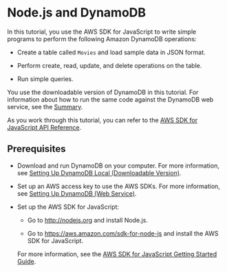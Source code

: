 # Node\.js and DynamoDB<a name="GettingStarted.NodeJs"></a>

In this tutorial, you use the AWS SDK for JavaScript to write simple programs to perform the following Amazon DynamoDB operations:

+ Create a table called `Movies` and load sample data in JSON format\.

+ Perform create, read, update, and delete operations on the table\.

+ Run simple queries\.

You use the downloadable version of DynamoDB in this tutorial\. For information about how to run the same code against the DynamoDB web service, see the [Summary](GettingStarted.NodeJs.Summary.md)\. 

As you work through this tutorial, you can refer to the [AWS SDK for JavaScript API Reference](http://docs.aws.amazon.com/AWSJavaScriptSDK/latest/)\.

## Prerequisites<a name="GettingStarted.NodeJs.Prereqs"></a>

+ Download and run DynamoDB on your computer\. For more information, see [Setting Up DynamoDB Local \(Downloadable Version\)](DynamoDBLocal.md)\. 

+ Set up an AWS access key to use the AWS SDKs\. For more information, see [Setting Up DynamoDB \(Web Service\)](SettingUp.DynamoWebService.md)\. 

+ Set up the AWS SDK for JavaScript:

  + Go to [http://nodejs\.org](http://nodejs.org) and install Node\.js\.

  + Go to [https://aws\.amazon\.com/sdk\-for\-node\-js](https://aws.amazon.com/sdk-for-node-js) and install the AWS SDK for JavaScript\.

  For more information, see the [AWS SDK for JavaScript Getting Started Guide](http://docs.aws.amazon.com/AWSJavaScriptSDK/guide/browser-intro.html)\.